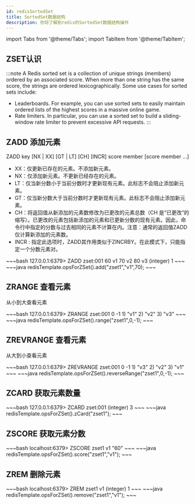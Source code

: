 ```yaml
---
id: redisSortedSet
title: SortedSet数据结构
description: 你将了解到redis的SortedSet数据结构操作
---
```


import Tabs from '@theme/Tabs';
import TabItem from '@theme/TabItem';

## ZSET认识
:::note
A Redis sorted set is a collection of unique strings (members) ordered by an associated score. When more than one string has the same score, the strings are ordered lexicographically. Some use cases for sorted sets include:<br/>

* Leaderboards. For example, you can use sorted sets to easily maintain ordered lists of the highest scores in a massive online game.
* Rate limiters. In particular, you can use a sorted set to build a sliding-window rate limiter to prevent excessive API requests.
:::

## ZADD 添加元素

ZADD key [NX | XX] [GT | LT] [CH] [INCR] score member [score member
...]

* XX：仅更新已存在的元素。不添加新元素。
* NX：仅添加新元素。不更新已经存在的元素。
* LT：仅当新分数小于当前分数时才更新现有元素。此标志不会阻止添加新元素。
* GT：仅当新分数大于当前分数时才更新现有元素。此标志不会阻止添加新元素。
* CH：将返回值从新添加的元素数修改为已更改的元素总数（CH 是“已更改”的缩写）。已更改的元素包括新添加的元素和已更新分数的现有元素。因此，命令行中指定的分数与过去相同的元素不计算在内。注意：通常的返回值ZADD仅计算新添加的元素数。
* INCR : 指定此选项时，ZADD其作用类似于ZINCRBY。在此模式下，只能指定一个分数元素对。

<Tabs>
  <TabItem value="Redis Command" label="Redis Command" default>
   ~~~bash
    127.0.0.1:6379> ZADD zset:001 60 v1 70 v2 80 v3
    (integer) 1
   ~~~
  </TabItem>
  <TabItem value="Java" label="Java">
    ~~~java
        redisTemplate.opsForZSet().add("zset1","v1",70);
    ~~~
  </TabItem>
</Tabs>

## ZRANGE 查看元素
从小到大查看元素

<Tabs>
  <TabItem value="Redis Command" label="Redis Command" default>
   ~~~bash
    127.0.0.1:6379> ZRANGE zset:001 0 -1
   1) "v1"
   2) "v2"
   3) "v3"
   ~~~
  </TabItem>
  <TabItem value="Java" label="Java">
    ~~~java
        redisTemplate.opsForZSet().range("zset1",0,-1);
    ~~~
  </TabItem>
</Tabs>

## ZREVRANGE 查看元素
从大到小查看元素

<Tabs>
  <TabItem value="Redis Command" label="Redis Command" default>
   ~~~bash
    127.0.0.1:6379> ZREVRANGE zset:001 0 -1
   1) "v3"
   2) "v2"
   3) "v1"
   ~~~
  </TabItem>
  <TabItem value="Java" label="Java">
    ~~~java
        redisTemplate.opsForZSet().reverseRange("zset1",0,-1);
    ~~~
  </TabItem>
</Tabs>


## ZCARD 获取元素数量

<Tabs>
  <TabItem value="Redis Command" label="Redis Command" default>
   ~~~bash
    127.0.0.1:6379> ZCARD zset:001
    (integer) 3
   ~~~
  </TabItem>
  <TabItem value="Java" label="Java">
    ~~~java
                redisTemplate.opsForZSet().zCard("zset1");
    ~~~
  </TabItem>
</Tabs>

## ZSCORE 获取元素分数

<Tabs>
  <TabItem value="Redis Command" label="Redis Command" default>
   ~~~bash
    localhost:6379> ZSCORE zset1 v1
    "60"
   ~~~
  </TabItem>
  <TabItem value="Java" label="Java">
    ~~~java
        redisTemplate.opsForZSet().score("zset1","v1");
    ~~~
  </TabItem>
</Tabs>

## ZREM 删除元素

<Tabs>
  <TabItem value="Redis Command" label="Redis Command" default>
   ~~~bash
   localhost:6379> ZREM zset1 v1
    (integer) 1
   ~~~
  </TabItem>
  <TabItem value="Java" label="Java">
    ~~~java
        redisTemplate.opsForZSet().remove("zset1","v1");
    ~~~
  </TabItem>
</Tabs>

